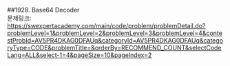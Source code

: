 ##1928. Base64 Decoder  
문제링크: https://swexpertacademy.com/main/code/problem/problemDetail.do?problemLevel=1&problemLevel=2&problemLevel=3&problemLevel=4&contestProbId=AV5PR4DKAG0DFAUq&categoryId=AV5PR4DKAG0DFAUq&categoryType=CODE&problemTitle=&orderBy=RECOMMEND_COUNT&selectCodeLang=ALL&select-1=4&pageSize=10&pageIndex=2
